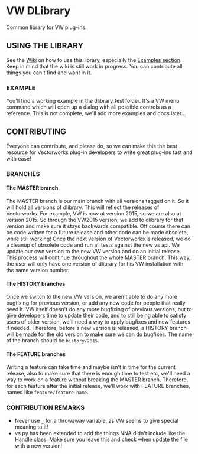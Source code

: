 VW DLibrary
========================================================================================================================

Common library for VW plug-ins.

## USING THE LIBRARY ###################################################################################################

See the [Wiki](https://bitbucket.org/dieterdworks/vw-dlibrary/wiki/Home) on how to use this library, especially the
[Examples section](https://bitbucket.org/dieterdworks/vw-dlibrary/wiki/browse/examples). Keep in mind that the wiki is
still work in progress. You can contribute all things you can't find and want in it.

### EXAMPLE ############################################################################################################

You'll find a working example in the dlibrary_test folder. It's a VW menu command which will open up a dialog with all 
possible controls as a reference. This is not complete, we'll add more examples and docs later...

## CONTRIBUTING ########################################################################################################

Everyone can contribute, and please do, so we can make this the best resource for Vectorworks plug-in developers to 
write great plug-ins fast and with ease!

### BRANCHES ###########################################################################################################

#### The MASTER branch #################################################################################################

The MASTER branch is our main branch with all versions tagged on it. So it will hold all versions of dlibrary. This will
reflect the releases of Vectorworks. For example, VW is now at version 2015, so we are also at version 2015. So through
the VW2015 version, we add to dlibrary for that version and make sure it stays backwards compatible. Off course there
can be code written for a future release and other code can be made obsolete, while still working! Once the next version
of Vectorworks is released, we do a cleanup of obsolete code and run all tests against the new vs api. We update our own
version to the new VW version and do an initial release. This process will continue throughout the whole MASTER branch.
This way, the user will only have one version of dlibrary for his VW installation with the same version number.
 
#### The HISTORY branches ##############################################################################################

Once we switch to the new VW version, we aren't able to do any more bugfixing for previous version, or add any new code
for people that really need it. VW itself doesn't do any more bugfixing of previous versions, but to give developers
time to update their code, and to still being able to satisfy users of older version, we'll need a way to apply bugfixes
and new features if needed. Therefore, before a new version is released, a HISTORY branch will be made for the old
version to make sure we can do bugfixes. The name of the branch should be `history/2015`.

#### The FEATURE branches ##############################################################################################

Writing a feature can take time and maybe isn't in time for the current release, also to make sure that there is enough
time to test etc, we'll need a way to work on a feature without breaking the MASTER branch. Therefore, for each feature
after the initial release, we'll work with FEATURE branches, named like `feature/feature-name`.

### CONTRIBUTION REMARKS ###############################################################################################

- Never use `_` for a throwaway variable, as VW seems to give special meaning to it!
- vs.py has been extended to add the things NNA didn't include like the Handle class. Make sure you leave this and check
when update the file with a new version!
